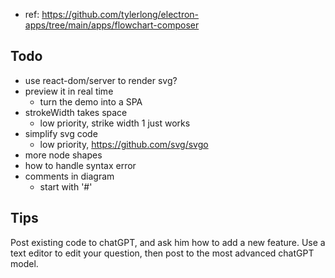 - ref: https://github.com/tylerlong/electron-apps/tree/main/apps/flowchart-composer

## Todo

- use react-dom/server to render svg?
- preview it in real time
  - turn the demo into a SPA
- strokeWidth takes space
  - low priority, strike width 1 just works
- simplify svg code
  - low priority, https://github.com/svg/svgo
- more node shapes
- how to handle syntax error
- comments in diagram
  - start with '#'

## Tips

Post existing code to chatGPT, and ask him how to add a new feature.
Use a text editor to edit your question, then post to the most advanced chatGPT model.
